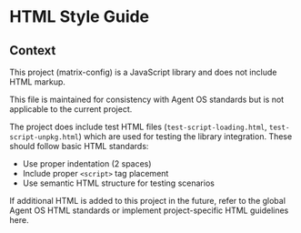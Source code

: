 # HTML Style Guide

## Context

This project (matrix-config) is a JavaScript library and does not include HTML markup.

This file is maintained for consistency with Agent OS standards but is not applicable to the current project.

The project does include test HTML files (`test-script-loading.html`, `test-script-unpkg.html`) which are used for testing the library integration. These should follow basic HTML standards:

- Use proper indentation (2 spaces)
- Include proper `<script>` tag placement
- Use semantic HTML structure for testing scenarios

If additional HTML is added to this project in the future, refer to the global Agent OS HTML standards or implement project-specific HTML guidelines here.